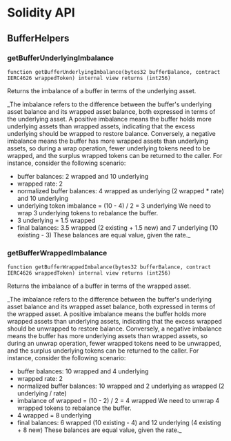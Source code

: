 # Solidity API

## BufferHelpers

### getBufferUnderlyingImbalance

```solidity
function getBufferUnderlyingImbalance(bytes32 bufferBalance, contract IERC4626 wrappedToken) internal view returns (int256)
```

Returns the imbalance of a buffer in terms of the underlying asset.

_The imbalance refers to the difference between the buffer's underlying asset balance and its wrapped asset
balance, both expressed in terms of the underlying asset. A positive imbalance means the buffer holds more
underlying assets than wrapped assets, indicating that the excess underlying should be wrapped to restore
balance. Conversely, a negative imbalance means the buffer has more wrapped assets than underlying assets, so
during a wrap operation, fewer underlying tokens need to be wrapped, and the surplus wrapped tokens can be
returned to the caller.
For instance, consider the following scenario:
- buffer balances: 2 wrapped and 10 underlying
- wrapped rate: 2
- normalized buffer balances: 4 wrapped as underlying (2 wrapped * rate) and 10 underlying
- underlying token imbalance = (10 - 4) / 2 = 3 underlying
We need to wrap 3 underlying tokens to rebalance the buffer.
- 3 underlying = 1.5 wrapped
- final balances: 3.5 wrapped (2 existing + 1.5 new) and 7 underlying (10 existing - 3)
These balances are equal value, given the rate._

### getBufferWrappedImbalance

```solidity
function getBufferWrappedImbalance(bytes32 bufferBalance, contract IERC4626 wrappedToken) internal view returns (int256)
```

Returns the imbalance of a buffer in terms of the wrapped asset.

_The imbalance refers to the difference between the buffer's underlying asset balance and its wrapped asset
balance, both expressed in terms of the wrapped asset. A positive imbalance means the buffer holds more
wrapped assets than underlying assets, indicating that the excess wrapped should be unwrapped to restore
balance. Conversely, a negative imbalance means the buffer has more underlying assets than wrapped assets, so
during an unwrap operation, fewer wrapped tokens need to be unwrapped, and the surplus underlying tokens can be
returned to the caller.
For instance, consider the following scenario:
- buffer balances: 10 wrapped and 4 underlying
- wrapped rate: 2
- normalized buffer balances: 10 wrapped and 2 underlying as wrapped (2 underlying / rate)
- imbalance of wrapped = (10 - 2) / 2 = 4 wrapped
We need to unwrap 4 wrapped tokens to rebalance the buffer.
- 4 wrapped = 8 underlying
- final balances: 6 wrapped (10 existing - 4) and 12 underlying (4 existing + 8 new)
These balances are equal value, given the rate._

